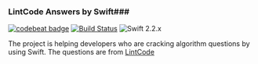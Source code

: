 ### LintCode Answers by Swift###

[![codebeat badge](https://codebeat.co/badges/1ea286ea-2808-486a-9c8b-b0a1c81d607f)](https://codebeat.co/projects/github-com-fg0815-swift-lintcode)
[![Build Status](https://travis-ci.org/fg0815/swift-lintcode.svg?branch=master)](https://travis-ci.org/fg0815/swift-lintcode)
![Swift 2.2.x](https://img.shields.io/badge/Swift-2.2.x-orange.svg)

The project is helping developers who are cracking algorithm questions by using Swift. The questions are from [LintCode](http://www.lintcode.com) 

